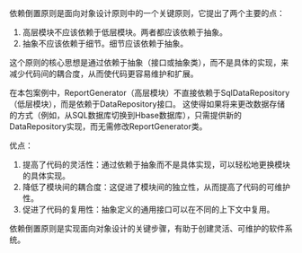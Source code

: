 依赖倒置原则是面向对象设计原则中的一个关键原则，它提出了两个主要的点：

1. 高层模块不应该依赖于低层模块。两者都应该依赖于抽象。
2. 抽象不应该依赖于细节。细节应该依赖于抽象。

这个原则的核心思想是通过依赖于抽象（接口或抽象类），而不是具体的实现，来减少代码间的耦合度，从而使代码更容易维护和扩展。

在本包案例中，ReportGenerator（高层模块）不直接依赖于SqlDataRepository（低层模块），而是依赖于DataRepository接口。
这使得如果将来更改数据存储的方式（例如，从SQL数据库切换到Hbase数据库），只需提供新的DataRepository实现，而无需修改ReportGenerator类。

优点：

1. 提高了代码的灵活性：通过依赖于抽象而不是具体实现，可以轻松地更换模块的具体实现。
2. 降低了模块间的耦合度：这促进了模块间的独立性，从而提高了代码的可维护性。
3. 促进了代码的复用性：抽象定义的通用接口可以在不同的上下文中复用。

依赖倒置原则是实现面向对象设计的关键步骤，有助于创建灵活、可维护的软件系统。

